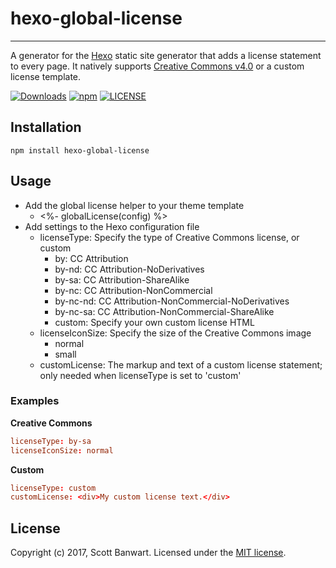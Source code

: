 # hexo-global-license
---------------------

A generator for the [Hexo](https://hexo.io/) static site generator that adds a license statement to every page. It natively supports [Creative Commons v4.0](https://creativecommons.org/) or a custom license template.

[![Downloads](https://img.shields.io/npm/dm/hexo-global-license.svg)](https://www.npmjs.com/package/hexo-global-license) [![npm](https://img.shields.io/npm/v/hexo-global-license.svg)](https://www.npmjs.com/package/hexo-global-license) [![LICENSE](https://img.shields.io/npm/l/hexo-global-license.svg)](LICENSE)

## Installation

```
npm install hexo-global-license
```

## Usage

* Add the global license helper to your theme template
    * <%- globalLicense(config) %>
* Add settings to the Hexo configuration file
    * licenseType: Specify the type of Creative Commons license, or custom
        * by: CC Attribution
        * by-nd: CC Attribution-NoDerivatives
        * by-sa: CC Attribution-ShareAlike
        * by-nc: CC Attribution-NonCommercial
        * by-nc-nd: CC Attribution-NonCommercial-NoDerivatives
        * by-nc-sa: CC Attribution-NonCommercial-ShareAlike
        * custom: Specify your own custom license HTML
    * licenseIconSize: Specify the size of the Creative Commons image
        * normal
        * small
    * customLicense: The markup and text of a custom license statement; only 
                     needed when licenseType is set to 'custom'

### Examples

**Creative Commons**
```toml
licenseType: by-sa
licenseIconSize: normal
```

**Custom**
```toml
licenseType: custom
customLicense: <div>My custom license text.</div>
```

## License

Copyright (c) 2017, Scott Banwart. Licensed under the [MIT license](https://github.com/sbanwart/hexo-global-license/blob/master/LICENSE).
